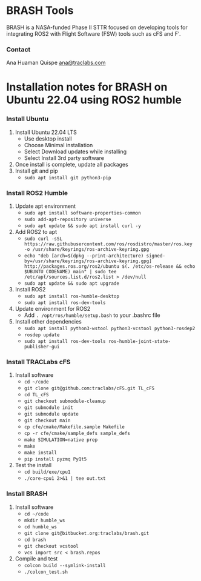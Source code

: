 # BRASH Tools
BRASH is a NASA-funded Phase II STTR focused on developing tools for integrating ROS2 with Flight Software (FSW) tools such as cFS and F'.

### Contact
Ana Huaman Quispe ana@traclabs.com


# Installation notes for BRASH on Ubuntu 22.04 using ROS2 humble

### Install Ubuntu
1. Install Ubuntu 22.04 LTS
    * Use desktop install
    * Choose Minimal installation
    * Select Download updates while installing
    * Select Install 3rd party software
2. Once install is complete, update all packages
3. Install git and pip
    * `sudo apt install git python3-pip`

### Install ROS2 Humble
1. Update apt environment
    * `sudo apt install software-properties-common`
    * `sudo add-apt-repository universe`
    * `sudo apt update && sudo apt install curl -y`
2. Add ROS2 to apt
    * `sudo curl -sSL https://raw.githubusercontent.com/ros/rosdistro/master/ros.key -o /usr/share/keyrings/ros-archive-keyring.gpg`
    * `echo "deb [arch=$(dpkg --print-architecture) signed-by=/usr/share/keyrings/ros-archive-keyring.gpg] http://packages.ros.org/ros2/ubuntu $(. /etc/os-release && echo $UBUNTU_CODENAME) main" | sudo tee /etc/apt/sources.list.d/ros2.list > /dev/null`
    * `sudo apt update && sudo apt upgrade`
3. Install ROS2
    * `sudo apt install ros-humble-desktop`
    * `sudo apt install ros-dev-tools`
4. Update environment for ROS2
    *  Add `. /opt/ros/humble/setup.bash` to your .bashrc file
5. Install other dependencies
    *  `sudo apt install python3-wstool python3-vcstool python3-rosdep2`
    *  `rosdep update`
    *  `sudo apt install ros-dev-tools ros-humble-joint-state-publisher-gui`

### Install TRACLabs cFS
1. Install software
    * `cd ~/code`
    * `git clone git@github.com:traclabs/cFS.git TL_cFS`
    * `cd TL_cFS`
    * `git checkout submodule-cleanup`
    * `git submodule init`
    * `git submodule update`
    * `git checkout main`
    * `cp cfe/cmake/Makefile.sample Makefile`
    * `cp -r cfe/cmake/sample_defs sample_defs`
    * `make SIMULATION=native prep`
    * `make`
    * `make install`
    * `pip install pyzmq PyQt5`
2. Test the install
    * `cd build/exe/cpu1`
    * `./core-cpu1 2>&1 | tee out.txt`

### Install BRASH
1. Install software
    * `cd ~/code`
    * `mkdir humble_ws`
    * `cd humble_ws`
    * `git clone git@bitbucket.org:traclabs/brash.git`
    * `cd brash`
    * `git checkout vcstool`
    * `vcs import src < brash.repos`
2. Compile and test
    * `colcon build --symlink-install`
    * `./colcon_test.sh`

